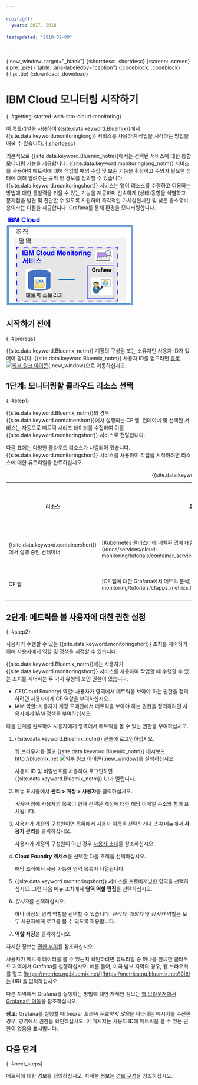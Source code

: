 ```yaml
---

copyright:
  years: 2017, 2018

lastupdated: "2018-02-09"

---
```


{:new_window: target="_blank"}
{:shortdesc: .shortdesc}
{:screen: .screen}
{:pre: .pre}
{:table: .aria-labeledby="caption"}
{:codeblock: .codeblock}
{:tip: .tip}
{:download: .download}


# IBM Cloud 모니터링 시작하기
{: #getting-started-with-ibm-cloud-monitoring}

이 튜토리얼을 사용하여 {{site.data.keyword.Bluemix}}에서 {{site.data.keyword.monitoringlong}} 서비스를 사용하여 작업을 시작하는 방법을 배울 수 있습니다.
{:shortdesc}

기본적으로 {{site.data.keyword.Bluemix_notm}}에서는 선택된 서비스에 대한 통합 모니터링 기능을 제공합니다. {{site.data.keyword.monitoringlong_notm}} 서비스를 사용하여 메트릭에 대해 작업할 때의 수집 및 보존 기능을 확장하고 주의가 필요한 상태에 대해 알려주는 규칙 및 경보를 정의할 수 있습니다. {{site.data.keyword.monitoringshort}} 서비스는 앱이 리소스를 수행하고 이용하는 방법에 대한 통찰력을 키울 수 있는 기능을 제공하며 신속하게 (상태)동향을 식별하고 문제점을 발견 및 진단할 수 있도록 지원하며 즉각적인 가치실현시간 및 낮은 총소유비용이라는 이점을 제공합니다. Grafana를 통해 환경을 모니터링합니다. 

![{{site.data.keyword.monitoringlong}} 서비스의 상위 레벨 컴포넌트 개요](images/cloud_monitoring_gs_ov.png "{{site.data.keyword.monitoringlong}} 서비스의 상위 레벨 컴포넌트 개요")

## 시작하기 전에
{: #prereqs}

{{site.data.keyword.Bluemix_notm}} 계정의 구성원 또는 소유자인 사용자 ID가 있어야 합니다. {{site.data.keyword.Bluemix_notm}} 사용자 ID를 얻으려면 [등록 ![외부 링크 아이콘](../../icons/launch-glyph.svg "외부 링크 아이콘")](https://console.bluemix.net/registration/){:new_window}으로 이동하십시오.

## 1단계: 모니터링할 클라우드 리소스 선택
{: #step1}

{{site.data.keyword.Bluemix_notm}}의 경우, {{site.data.keyword.containershort}}에서 실행되는 CF 앱, 컨테이너 및 선택된 서비스는 자동으로 메트릭 시리즈 데이터를 수집하여 이를 {{site.data.keyword.monitoringshort}} 서비스로 전달합니다.

다음 표에는 다양한 클라우드 리소스가 나열되어 있습니다. {{site.data.keyword.monitoringshort}} 서비스를 사용하여 작업을 시작하려면 리소스에 대한 튜토리얼을 완료하십시오.

<table>
  <caption>{{site.data.keyword.monitoringshort}} 서비스를 시작하기 위한 튜토리얼</caption>
  <tr>
    <th>리소스</th>
    <th>튜토리얼</th>
    <th>클라우드 환경</th>
    <th>시나리오</th>
  </tr>
  <tr>
    <td>{{site.data.keyword.containershort}}에서 실행 중인 컨테이너</td>
    <td>[Kubernetes 클러스터에 배치된 앱에 대한 Grafana에서 메트릭 분석](/docs/services/cloud-monitoring/tutorials/container_service_metrics.html#container_service_metrics)</td>
    <td>퍼블릭 </br>전용</td>
    <td>![Kubernetes 클러스터에 배치된 컨테이너에 대한 상위 레벨 컴포넌트 개요](containers/images/containers_kube_metrics_dedicated.png "Kubernetes 클러스터에 배치된 컨테이너에 대한 상위 레벨 컴포넌트 개요")</td>
  </tr>
  <tr>
    <td>CF 앱</td>
    <td>[CF 앱에 대한 Grafana에서 메트릭 분석](/docs/services/cloud-monitoring/tutorials/cfapps_metrics.html#cfapps_metrics)</td>
    <td>퍼블릭</td>
    <td>![{{site.data.keyword.Bluemix_notm}}의 CF 앱 모니터링에 대한 상위 레벨 보기](cf/images/cfapp_metrics_ov.png "{{site.data.keyword.Bluemix_notm}}의 CF 앱 모니터링에 대한 상위 레벨 보기")</td>
  </tr>
</table>



## 2단계: 메트릭을 볼 사용자에 대한 권한 설정
{: #step2}

사용자가 수행할 수 있는 {{site.data.keyword.monitoringshort}} 조치를 제어하기 위해 사용자에게 역할 및 정책을 지정할 수 있습니다. 

{{site.data.keyword.Bluemix_notm}}에는 사용자가 {{site.data.keyword.monitoringshort}} 서비스를 사용하여 작업할 때 수행할 수 있는 조치를 제어하는 두 가지 유형의 보안 권한이 있습니다.

* CF(Cloud Foundry) 역할: 사용자가 영역에서 메트릭을 보아야 하는 권한을 정의하려면 사용자에게 CF 역할을 부여하십시오.
* IAM 역할: 사용자가 계정 도메인에서 메트릭을 보아야 하는 권한을 정의하려면 사용자에게 IAM 정책을 부여하십시오.


다음 단계를 완료하여 사용자에게 영역에서 메트릭을 볼 수 있는 권한을 부여하십시오.

1. {{site.data.keyword.Bluemix_notm}} 콘솔에 로그인하십시오.

    웹 브라우저를 열고 {{site.data.keyword.Bluemix_notm}} 대시보드: [http://bluemix.net ![외부 링크 아이콘](../../icons/launch-glyph.svg "외부 링크 아이콘")](http://bluemix.net){:new_window}를 실행하십시오.
	
	사용자 ID 및 비밀번호를 사용하여 로그인하면 {{site.data.keyword.Bluemix_notm}} UI가 열립니다.

2. 메뉴 표시줄에서 **관리 > 계정 > 사용자**를 클릭하십시오. 

    *사용자* 창에 사용자의 목록이 현재 선택된 계정에 대한 해당 이메일 주소와 함께 표시됩니다.
	
3. 사용자가 계정의 구성원이면 목록에서 사용자 이름을 선택하거나 *조치* 메뉴에서 **사용자 관리**를 클릭하십시오.

    사용자가 계정의 구성원이 아닌 경우 [사용자 초대](/docs/iam/iamuserinv.html#iamuserinv)를 참조하십시오.

4. **Cloud Foundry 액세스**를 선택한 다음 조직을 선택하십시오.

    해당 조직에서 사용 가능한 영역 목록이 나열됩니다.

5. {{site.data.keyword.monitoringshort}} 서비스를 프로비저닝한 영역을 선택하십시오. 그런 다음 메뉴 조치에서 **영역 역할 편집**을 선택하십시오.

6. *감사자*를 선택하십시오. 

    하나 이상의 영역 역할을 선택할 수 있습니다. *관리자*, *개발자* 및 *감사자* 역할은 모두 사용자에게 로그를 볼 수 있도록 허용합니다.
	
7. **역할 저장**을 클릭하십시오.


자세한 정보는 [권한 부여](/docs/services/cloud-monitoring/security/assign_policy.html#grant_permissions)를 참조하십시오.

사용자가 메트릭 데이터를 볼 수 있는지 확인하려면 튜토리얼 중 하나를 완료한 클라우드 지역에서 Grafana를 실행하십시오. 예를 들어, 미국 남부 지역의 경우, 웹 브라우저를 열고 [https://metrics.ng.bluemix.net/](https://metrics.ng.bluemix.net/)이라는 URL을 입력하십시오.


다른 지역에서 Grafana를 실행하는 방법에 대한 자세한 정보는 [웹 브라우저에서 Grafana로 이동](/docs/services/cloud-monitoring/grafana/navigating_grafana.html#navigating_grafana)을 참조하십시오.

**참고:** Grafana를 실행할 때 *bearer 토큰이 유효하지 않음*을 나타내는 메시지를 수신한 경우, 영역에서 권한을 확인하십시오. 이 메시지는 사용자 ID에 메트릭을 볼 수 있는 권한이 없음을 표시합니다.
    

## 다음 단계 
{: #next_steps}

메트릭에 대한 경보를 정의하십시오. 자세한 정보는 [경보 구성](/docs/services/cloud-monitoring/config_alerts_ov.html#config_alerts_ov)을 참조하십시오.

